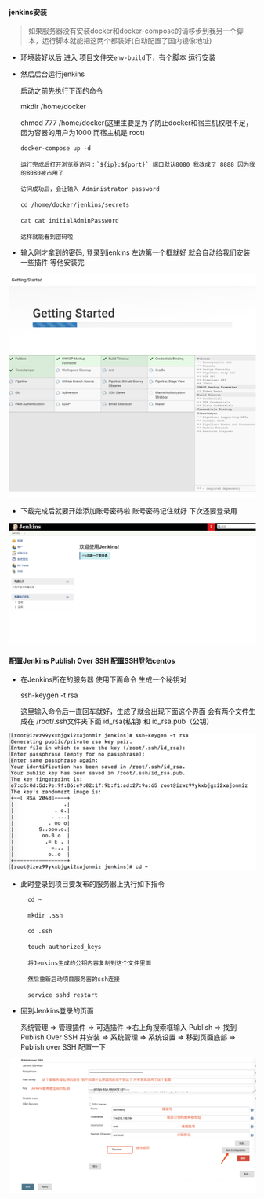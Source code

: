 #### jenkins安装

> 如果服务器没有安装docker和docker-compose的请移步到我另一个脚本，运行脚本就能把这两个都装好(自动配置了国内镜像地址) 

- 环境装好以后 进入 项目文件夹`env-build`下，有个脚本 运行安装

- 然后后台运行jenkins
    
     启动之前先执行下面的命令
     
     mkdir /home/docker
     
     chmod 777 /home/docker(这里主要是为了防止docker和宿主机权限不足，因为容器的用户为1000 而宿主机是 root)
  
      docker-compose up -d

      运行完成后打开浏览器访问：`${ip}:${port}` 端口默认8080 我改成了 8888 因为我的8080被占用了

      访问成功后，会让输入 Administrator password  
      
      cd /home/docker/jenkins/secrets
      
      cat cat initialAdminPassword
      
      这样就能看到密码啦
      

- 输入刚才拿到的密码, 登录到jenkins  左边第一个框就好 就会自动给我们安装一些插件 等他安装完

![安装插件](https://github.com/niezhiliang/jenkins-docker-maven-git/blob/master/env-build/imgs/plugin.jpeg)

- 下载完成后就要开始添加账号密码啦 账号密码记住就好 下次还要登录用

![演示gif](https://github.com/niezhiliang/jenkins-docker-maven-git/blob/master/env-build/imgs/welcome.jpg)

####   配置Jenkins   Publish Over SSH  配置SSH登陆centos

- 在Jenkins所在的服务器  使用下面命令 生成一个秘钥对

    ssh-keygen -t rsa 
    
    这里输入命令后一直回车就好，生成了就会出现下面这个界面  会有两个文件生成在 /root/.ssh文件夹下面 
    id_rsa(私钥) 和 id_rsa.pub（公钥）
    

![演示gif](https://github.com/niezhiliang/jenkins-docker-maven-git/blob/master/env-build/imgs/ssh.jpg)


- 此时登录到项目要发布的服务器上执行如下指令
    
        cd ~

        mkdir .ssh

        cd .ssh

        touch authorized_keys

        将Jenkins生成的公钥内容复制到这个文件里面

        然后重新启动项目服务器的ssh连接

        service sshd restart
    
- 回到Jenkins登录的页面 
    
    系统管理 =>   管理插件 => 可选插件 =>右上角搜索框输入 Publish => 找到Publish Over SSH 并安装 => 系统管理 =>
     系统设置 => 移到页面底部 => Publish over SSH 配置一下
     
     
![演示gif](https://github.com/niezhiliang/jenkins-docker-maven-git/blob/master/env-build/imgs/config.jpg)    






    
    
    
